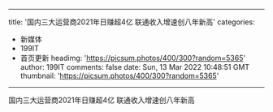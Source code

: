 
---
title: '国内三大运营商2021年日赚超4亿 联通收入增速创八年新高'
categories: 
 - 新媒体
 - 199IT
 - 首页更新
headimg: 'https://picsum.photos/400/300?random=5365'
author: 199IT
comments: false
date: Sun, 13 Mar 2022 10:48:51 GMT
thumbnail: 'https://picsum.photos/400/300?random=5365'
---

<div>   
国内三大运营商2021年日赚超4亿 联通收入增速创八年新高  
</div>
            